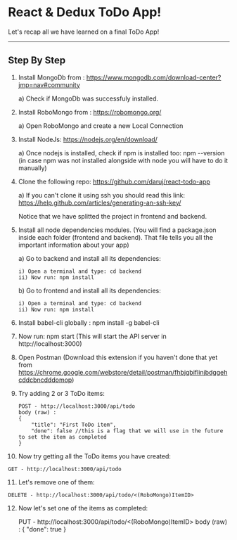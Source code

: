 React & Dedux ToDo App!
===================


Let's recap all we have learned on a final ToDo App!

----------


Step By Step
-------------

 1. Install MongoDb from : https://www.mongodb.com/download-center?jmp=nav#community

	 a) Check if MongoDb was successfuly installed.

 2. Install RoboMongo from : https://robomongo.org/

	 a) Open RoboMongo and create a new Local Connection

 3. Install NodeJs: https://nodejs.org/en/download/

	 a) Once nodejs is installed, check if npm is installed too: npm --version (in case npm was not installed alongside with node you will have to do it manually)

 4. Clone the following repo: https://github.com/daruj/react-todo-app

	 a) If you can't clone it using ssh you should read this link: https://help.github.com/articles/generating-an-ssh-key/

	Notice that we have splitted the project in frontend and backend.

 5. Install all node dependencies modules. (You will find a package.json inside each folder (frontend and backend). That file tells you all the important information about your app)

	a) Go to backend and install all its dependencies:

		i) Open a terminal and type: cd backend
		ii) Now run: npm install

	b) Go to frontend and install all its dependencies:

		i) Open a terminal and type: cd backend
		ii) Now run: npm install

 6. Install babel-cli globally : npm install -g babel-cli
 7. Now run: npm start (This will start the API server in http://localhost:3000)
 8. Open Postman (Download this extension if you haven't done that yet from https://chrome.google.com/webstore/detail/postman/fhbjgbiflinjbdggehcddcbncdddomop)
 9. Try adding 2 or 3 ToDo items:

    	POST - http://localhost:3000/api/todo
		body (raw) :
		{
	    	"title": "First ToDo item",
    		"done": false //this is a flag that we will use in the future to set the item as completed
		}

 10. Now try getting all the ToDo items you have created:

    GET - http://localhost:3000/api/todo

 11. Let's remove one of them:


    DELETE - http://localhost:3000/api/todo/<(RoboMongo)ItemID>

 12. Now let's set one of the items as completed:

    	PUT - http://localhost:3000/api/todo/<(RoboMongo)ItemID>
		body (raw) :
		{
    		"done": true
		}
